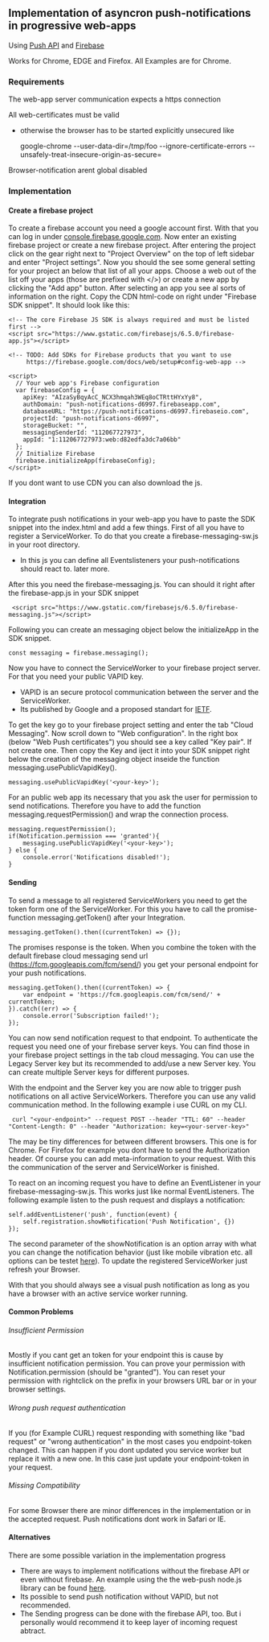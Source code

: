## Implementation of asyncron push-notifications in progressive web-apps

Using [Push API](https://www.w3.org/TR/push-api/)
and [Firebase](https://firebase.google.com/docs)

Works for Chrome, EDGE and Firefox. All Examples are for Chrome.

### Requirements

The web-app server communication expects a https connection

All web-certificates must be valid
 * otherwise the browser has to be started explicitly unsecured like
    
  
    google-chrome --user-data-dir=/tmp/foo --ignore-certificate-errors --unsafely-treat-insecure-origin-as-secure=<your-host>

Browser-notification arent global disabled

### Implementation

#### Create a firebase project

To create a firebase account you need a google account first. 
With that you can log in under [console.firebase.google.com](https://console.firebase.google.com).
Now enter an existing firebase project or create a new firebase project.
After entering the project click on the gear right next to "Project Overview" on the top of left sidebar and enter "Project settings".
Now you should the see some general setting for your project an below that list of all your apps.
Choose a web out of the list off your apps (those are prefixed with </>) or create a new app by clicking the "Add app" button.
After selecting an app you see al sorts of information on the right.
Copy the CDN html-code on right under "Firebase SDK snippet". It should look like this:

    <!-- The core Firebase JS SDK is always required and must be listed first -->
    <script src="https://www.gstatic.com/firebasejs/6.5.0/firebase-app.js"></script>
    
    <!-- TODO: Add SDKs for Firebase products that you want to use
         https://firebase.google.com/docs/web/setup#config-web-app -->
    
    <script>
      // Your web app's Firebase configuration
      var firebaseConfig = {
        apiKey: "AIzaSyBqyAcC_NCX3hmqah3WEq8oCTRttHYxYy8",
        authDomain: "push-notifications-d6997.firebaseapp.com",
        databaseURL: "https://push-notifications-d6997.firebaseio.com",
        projectId: "push-notifications-d6997",
        storageBucket: "",
        messagingSenderId: "112067727973",
        appId: "1:112067727973:web:d82edfa3dc7a06bb"
      };
      // Initialize Firebase
      firebase.initializeApp(firebaseConfig);
    </script>
    
If you dont want to use CDN you can also download the js.

#### Integration

To integrate push notifications in your web-app you have to paste the SDK snippet into the index.html and add a few things.
First of all you have to register a ServiceWorker.
To do that you create a firebase-messaging-sw.js in your root directory.
- In this js you can define all Eventslisteners your push-notifications should react to. later more.

After this you need the firebase-messaging.js.
You can should it right after the firebase-app.js in your SDK snippet

     <script src="https://www.gstatic.com/firebasejs/6.5.0/firebase-messaging.js"></script>
     
Following you can create an messaging object below the initializeApp in the SDK snippet.

    const messaging = firebase.messaging();

Now you have to connect the ServiceWorker to your firebase project server.
For that you need your public VAPID key.
- VAPID is an secure protocol communication between the server and the ServiceWorker.
- Its published by Google and a proposed standart for [IETF](https://www.rfc-editor.org/info/rfc8292).

To get the key go to your firebase project setting and enter the tab "Cloud Messaging".
Now scroll down to "Web configuration".
In the right box (below "Web Push certificates") you should see a key called "Key pair".
If not create one.
Then copy the Key and iject it into your SDK snippet right below the creation of the messaging object inseide the function messaging.usePublicVapidKey().

    messaging.usePublicVapidKey('<your-key>');

For an public web app its necessary that you ask the user for permission to send notifications.
Therefore you have to add the function messaging.requestPermission() and wrap the connection process.

    messaging.requestPermission();
    if(Notification.permission === 'granted'){
        messaging.usePublicVapidKey('<your-key>');
    } else {
        console.error('Notifications disabled!');
    }

#### Sending

To send a message to all registered ServiceWorkers you need to get the token form one of the ServiceWorker.
For this you have to call the promise-function messaging.getToken() after your Integration.

    messaging.getToken().then((currentToken) => {});

The promises response is the token.
When you combine the token with the default firebase cloud messaging send url (https://fcm.googleapis.com/fcm/send/) you get your personal endpoint for your push notifications.

    messaging.getToken().then((currentToken) => {
        var endpoint = 'https://fcm.googleapis.com/fcm/send/' + currentToken;
    }).catch((err) => {
        console.error('Subscription failed!');
    });

You can now send notification request to that endpoint.
To authenticate the request you need one of your firebase server keys.
You can find those in your firebase project settings in the tab cloud messaging.
You can use the Legacy Server key but its recommended to add/use a new Server key.
You can create multiple Server keys for different purposes.

With the endpoint and the Server key you are now able to trigger push notifications on all active ServiceWorkers.
Therefore you can use any valid communication method.
In the following example i use CURL on my CLI.

     curl "<your-endpoint>" --request POST --header "TTL: 60" --header "Content-Length: 0" --header "Authorization: key=<your-server-key>"

The may be tiny differences for between different browsers.
This one is for Chrome. For Firefox for example you dont have to send the Authorization header.
Of course you can add meta-information to your request.
With this the communication of the server and ServiceWorker is finished.

To react on an incoming request you have to define an EventListener in your firebase-messaging-sw.js.
This works just like normal EventListeners.
The following example listen to the push request and displays a notification:

    self.addEventListener('push', function(event) {
        self.registration.showNotification('Push Notification', {})
    });

The second parameter of the showNotification is an option array with what you can change the notification behavior (just like mobile vibration etc. all options can be testet [here](https://tests.peter.sh/notification-generator/)).
To update the registered ServiceWorker just refresh your Browser.

With that you should always see a visual push notification as long as you have a browser with an active service worker running.


#### Common Problems

###### Insufficient Permission
Mostly if you cant get an token for your endpoint this is cause by insufficient notification permission.
You can prove your permission with Notification.permission (should be "granted").
You can reset your permission with rightclick on the prefix in your browsers URL bar or in your browser settings.

###### Wrong push request authentication
If you (for Example CURL) request responding with something like "bad request" or "wrong authentication" in the most cases you endpoint-token changed.
This can happen if you dont updated you service worker but replace it with a new one.
In this case just update your endpoint-token in your request.

###### Missing Compatibility
For some Browser there are minor differences in the implementation or in the accepted request.
Push notifications dont work in Safari or IE.

#### Alternatives

There are some possible variation in the implementation progress

- There are ways to implement notifications without the firebase API or even without firebase.
An example using the the web-push node.js library can be found [here](https://developers.google.com/web/ilt/pwa/introduction-to-push-notifications#vapid).
- Its possible to send push notification without VAPID, but not recommended.
- The Sending progress can be done with the firebase API, too. But i personally would recommend it to keep layer of incoming request abtract.








